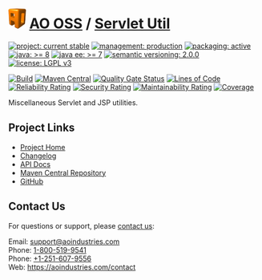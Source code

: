 # [<img src="ao-logo.png" alt="AO Logo" width="35" height="40">](https://github.com/ao-apps) [AO OSS](https://github.com/ao-apps/ao-oss) / [Servlet Util](https://github.com/ao-apps/ao-servlet-util)

[![project: current stable](https://oss.aoapps.com/ao-badges/project-current-stable.svg)](https://aoindustries.com/life-cycle#project-current-stable)
[![management: production](https://oss.aoapps.com/ao-badges/management-production.svg)](https://aoindustries.com/life-cycle#management-production)
[![packaging: active](https://oss.aoapps.com/ao-badges/packaging-active.svg)](https://aoindustries.com/life-cycle#packaging-active)  
[![java: &gt;= 8](https://oss.aoapps.com/ao-badges/java-8.svg)](https://docs.oracle.com/javase/8/)
[![java ee: &gt;= 7](https://oss.aoapps.com/ao-badges/javaee-7.svg)](https://docs.oracle.com/javaee/7/)
[![semantic versioning: 2.0.0](https://oss.aoapps.com/ao-badges/semver-2.0.0.svg)](http://semver.org/spec/v2.0.0.html)
[![license: LGPL v3](https://oss.aoapps.com/ao-badges/license-lgpl-3.0.svg)](https://www.gnu.org/licenses/lgpl-3.0)

[![Build](https://github.com/ao-apps/ao-servlet-util/workflows/Build/badge.svg?branch=master)](https://github.com/ao-apps/ao-servlet-util/actions?query=workflow%3ABuild)
[![Maven Central](https://maven-badges.herokuapp.com/maven-central/com.aoapps/ao-servlet-util/badge.svg)](https://maven-badges.herokuapp.com/maven-central/com.aoapps/ao-servlet-util)
[![Quality Gate Status](https://sonarcloud.io/api/project_badges/measure?branch=master&project=com.aoapps%3Aao-servlet-util&metric=alert_status)](https://sonarcloud.io/dashboard?branch=master&id=com.aoapps%3Aao-servlet-util)
[![Lines of Code](https://sonarcloud.io/api/project_badges/measure?branch=master&project=com.aoapps%3Aao-servlet-util&metric=ncloc)](https://sonarcloud.io/component_measures?branch=master&id=com.aoapps%3Aao-servlet-util&metric=ncloc)  
[![Reliability Rating](https://sonarcloud.io/api/project_badges/measure?branch=master&project=com.aoapps%3Aao-servlet-util&metric=reliability_rating)](https://sonarcloud.io/component_measures?branch=master&id=com.aoapps%3Aao-servlet-util&metric=Reliability)
[![Security Rating](https://sonarcloud.io/api/project_badges/measure?branch=master&project=com.aoapps%3Aao-servlet-util&metric=security_rating)](https://sonarcloud.io/component_measures?branch=master&id=com.aoapps%3Aao-servlet-util&metric=Security)
[![Maintainability Rating](https://sonarcloud.io/api/project_badges/measure?branch=master&project=com.aoapps%3Aao-servlet-util&metric=sqale_rating)](https://sonarcloud.io/component_measures?branch=master&id=com.aoapps%3Aao-servlet-util&metric=Maintainability)
[![Coverage](https://sonarcloud.io/api/project_badges/measure?branch=master&project=com.aoapps%3Aao-servlet-util&metric=coverage)](https://sonarcloud.io/component_measures?branch=master&id=com.aoapps%3Aao-servlet-util&metric=Coverage)

Miscellaneous Servlet and JSP utilities.

## Project Links
* [Project Home](https://oss.aoapps.com/servlet-util/)
* [Changelog](https://oss.aoapps.com/servlet-util/changelog)
* [API Docs](https://oss.aoapps.com/servlet-util/apidocs/)
* [Maven Central Repository](https://search.maven.org/artifact/com.aoapps/ao-servlet-util)
* [GitHub](https://github.com/ao-apps/ao-servlet-util)

## Contact Us
For questions or support, please [contact us](https://aoindustries.com/contact):

Email: [support@aoindustries.com](mailto:support@aoindustries.com)  
Phone: [1-800-519-9541](tel:1-800-519-9541)  
Phone: [+1-251-607-9556](tel:+1-251-607-9556)  
Web: https://aoindustries.com/contact
